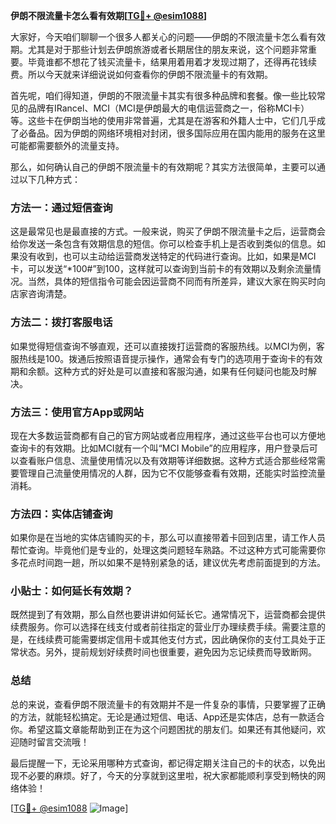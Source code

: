 **伊朗不限流量卡怎么看有效期[[TG💪+ @esim1088](https://t.me/s/esim1088)]**

大家好，今天咱们聊聊一个很多人都关心的问题——伊朗的不限流量卡怎么看有效期。尤其是对于那些计划去伊朗旅游或者长期居住的朋友来说，这个问题非常重要。毕竟谁都不想花了钱买流量卡，结果用着用着才发现过期了，还得再花钱续费。所以今天就来详细说说如何查看你的伊朗不限流量卡的有效期。

首先呢，咱们得知道，伊朗的不限流量卡其实有很多种品牌和套餐。像一些比较常见的品牌有IRancel、MCI（MCI是伊朗最大的电信运营商之一，俗称MCI卡）等。这些卡在伊朗当地的使用非常普遍，尤其是在游客和外籍人士中，它们几乎成了必备品。因为伊朗的网络环境相对封闭，很多国际应用在国内能用的服务在这里可能都需要额外的流量支持。

那么，如何确认自己的伊朗不限流量卡的有效期呢？其实方法很简单，主要可以通过以下几种方式：

### 方法一：通过短信查询

这是最常见也是最直接的方式。一般来说，购买了伊朗不限流量卡之后，运营商会给你发送一条包含有效期信息的短信。你可以检查手机上是否收到类似的信息。如果没有收到，也可以主动给运营商发送特定的代码进行查询。比如，如果是MCI卡，可以发送“*100#”到100，这样就可以查询到当前卡的有效期以及剩余流量情况。当然，具体的短信指令可能会因运营商不同而有所差异，建议大家在购买时向店家咨询清楚。

### 方法二：拨打客服电话

如果觉得短信查询不够直观，还可以直接拨打运营商的客服热线。以MCI为例，客服热线是100。拨通后按照语音提示操作，通常会有专门的选项用于查询卡的有效期和余额。这种方式的好处是可以直接和客服沟通，如果有任何疑问也能及时解决。

### 方法三：使用官方App或网站

现在大多数运营商都有自己的官方网站或者应用程序，通过这些平台也可以方便地查询卡的有效期。比如MCI就有一个叫“MCI Mobile”的应用程序，用户登录后可以查看账户信息、流量使用情况以及有效期等详细数据。这种方式适合那些经常需要管理自己流量使用情况的人群，因为它不仅能够查看有效期，还能实时监控流量消耗。

### 方法四：实体店铺查询

如果你是在当地的实体店铺购买的卡，那么可以直接带着卡回到店里，请工作人员帮忙查询。毕竟他们是专业的，处理这类问题轻车熟路。不过这种方式可能需要你多花点时间跑一趟，所以如果不是特别紧急的话，建议优先考虑前面提到的方法。

### 小贴士：如何延长有效期？

既然提到了有效期，那么自然也要讲讲如何延长它。通常情况下，运营商都会提供续费服务。你可以选择在线支付或者前往指定的营业厅办理续费手续。需要注意的是，在线续费可能需要绑定信用卡或其他支付方式，因此确保你的支付工具处于正常状态。另外，提前规划好续费时间也很重要，避免因为忘记续费而导致断网。

### 总结

总的来说，查看伊朗不限流量卡的有效期并不是一件复杂的事情，只要掌握了正确的方法，就能轻松搞定。无论是通过短信、电话、App还是实体店，总有一款适合你。希望这篇文章能帮助到正在为这个问题困扰的朋友们。如果还有其他疑问，欢迎随时留言交流哦！

最后提醒一下，无论采用哪种方式查询，都记得定期关注自己的卡的状态，以免出现不必要的麻烦。好了，今天的分享就到这里啦，祝大家都能顺利享受到畅快的网络体验！

[[TG💪+ @esim1088](https://t.me/s/esim1088) ![Image](https://i.postimg.cc/4NQfJmqS/Snipaste-2025-05-13-00-14-12.png)]